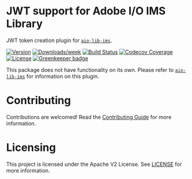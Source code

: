 # JWT support for Adobe I/O IMS Library

JWT token creation plugin for [`aio-lib-ims`](https://github.com/adobe/aio-lib-ims).

[![Version](https://img.shields.io/npm/v/@adobe/aio-lib-ims-jwt.svg)](https://npmjs.org/package/@adobe/aio-lib-ims-jwt)
[![Downloads/week](https://img.shields.io/npm/dw/@adobe/aio-lib-ims-jwt.svg)](https://npmjs.org/package/@adobe/aio-lib-ims-jwt)
[![Build Status](https://travis-ci.com/adobe/aio-lib-ims-jwt.svg?branch=master)](https://travis-ci.com/adobe/aio-lib-ims-jwt)
[![Codecov Coverage](https://img.shields.io/codecov/c/github/adobe/aio-lib-ims-jwt/master.svg?style=flat-square)](https://codecov.io/gh/adobe/aio-lib-ims-jwt/)
[![License](https://img.shields.io/npm/l/@adobe/aio-lib-ims-jwt.svg)](https://github.com/adobe/aio-lib-ims-jwt/blob/master/package.json)
[![Greenkeeper badge](https://badges.greenkeeper.io/adobe/aio-lib-ims-jwt.svg)](https://greenkeeper.io/)

This package does not have functionality on its own.
Please refer to [`aio-lib-ims`](https://github.com/adobe/aio-lib-ims) for information on this plugin.


# Contributing
Contributions are welcomed! Read the [Contributing Guide](CONTRIBUTING.md) for more information.


# Licensing

This project is licensed under the Apache V2 License. See [LICENSE](LICENSE) for more information.